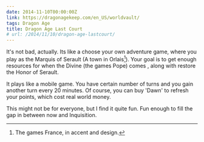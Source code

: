 ```yaml
---
date: 2014-11-10T00:00:00Z
link: https://dragonagekeep.com/en_US/worldvault/
tags: Dragon Age
title: Dragon Age Last Court
# url: /2014/11/10/dragon-age-lastcourt/
---
```


It's not bad, actually. Its like a choose your own adventure game, where you play as the Marquis of Serault (A town in Orlais[^1]). Your goal is to get enough resources for when the Divine (the games Pope) comes , along with restore the Honor of Serault.

It plays like a mobile game. You have certain number of turns and you gain another turn every 20 minutes. Of course, you can buy 'Dawn' to refresh your points, which cost real world money.

This might not be for everyone, but I find it quite fun. Fun enough to fill the gap in between now and Inquisition.

[^1]: The games France, in accent and design.
